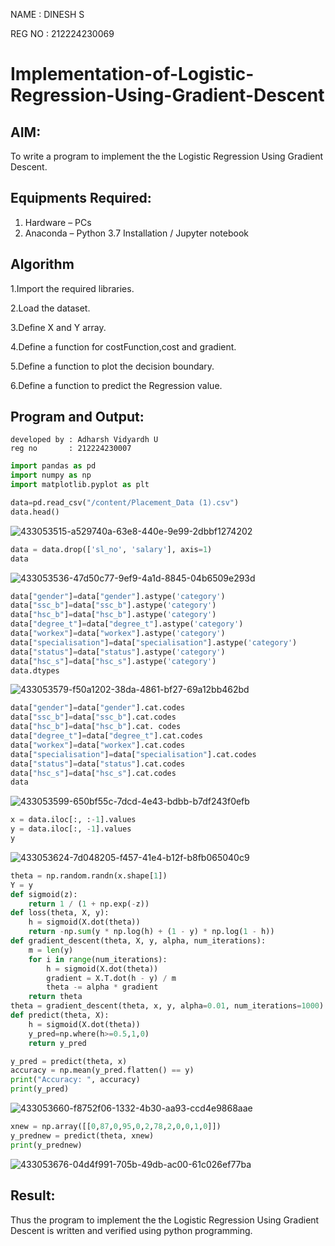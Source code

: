 NAME : DINESH S

REG NO : 212224230069

# Implementation-of-Logistic-Regression-Using-Gradient-Descent

## AIM:
To write a program to implement the the Logistic Regression Using Gradient Descent.

## Equipments Required:
1. Hardware – PCs
2. Anaconda – Python 3.7 Installation / Jupyter notebook

## Algorithm
1.Import the required libraries.

2.Load the dataset.

3.Define X and Y array.

4.Define a function for costFunction,cost and gradient.

5.Define a function to plot the decision boundary.

6.Define a function to predict the Regression value.

## Program and Output:
```
developed by : Adharsh Vidyardh U
reg no       : 212224230007
```
```python
import pandas as pd 
import numpy as np 
import matplotlib.pyplot as plt

data=pd.read_csv("/content/Placement_Data (1).csv")
data.head()
```
![433053515-a529740a-63e8-440e-9e99-2dbbf1274202](https://github.com/user-attachments/assets/2a70578e-a2bb-41b7-987e-d934c0c823e8)
```python
data = data.drop(['sl_no', 'salary'], axis=1)
data
```
![433053536-47d50c77-9ef9-4a1d-8845-04b6509e293d](https://github.com/user-attachments/assets/af347f31-6e2b-4edf-a60f-357a39b858fc)

```python
data["gender"]=data["gender"].astype('category') 
data["ssc_b"]=data["ssc_b"].astype('category') 
data["hsc_b"]=data["hsc_b"].astype('category') 
data["degree_t"]=data["degree_t"].astype('category') 
data["workex"]=data["workex"].astype('category') 
data["specialisation"]=data["specialisation"].astype('category') 
data["status"]=data["status"].astype('category') 
data["hsc_s"]=data["hsc_s"].astype('category') 
data.dtypes
```
![433053579-f50a1202-38da-4861-bf27-69a12bb462bd](https://github.com/user-attachments/assets/7ce2a409-8b62-4c72-b9d0-2b1b62fd80d1)
```python
data["gender"]=data["gender"].cat.codes 
data["ssc_b"]=data["ssc_b"].cat.codes 
data["hsc_b"]=data["hsc_b"].cat. codes
data["degree_t"]=data["degree_t"].cat.codes 
data["workex"]=data["workex"].cat.codes 
data["specialisation"]=data["specialisation"].cat.codes 
data["status"]=data["status"].cat.codes 
data["hsc_s"]=data["hsc_s"].cat.codes 
data
```
![433053599-650bf55c-7dcd-4e43-bdbb-b7df243f0efb](https://github.com/user-attachments/assets/7cb25b08-041e-4917-bd60-212610c97e4e)
```python
x = data.iloc[:, :-1].values 
y = data.iloc[:, -1].values 
y
```
![433053624-7d048205-f457-41e4-b12f-b8fb065040c9](https://github.com/user-attachments/assets/0e3fb59c-bab4-4ef2-9f31-37f50805dee7)
```python
theta = np.random.randn(x.shape[1]) 
Y = y
def sigmoid(z): 
    return 1 / (1 + np.exp(-z))
def loss(theta, X, y): 
    h = sigmoid(X.dot(theta))
    return -np.sum(y * np.log(h) + (1 - y) * np.log(1 - h))
def gradient_descent(theta, X, y, alpha, num_iterations): 
    m = len(y)
    for i in range(num_iterations): 
        h = sigmoid(X.dot(theta)) 
        gradient = X.T.dot(h - y) / m 
        theta -= alpha * gradient 
    return theta
theta = gradient_descent(theta, x, y, alpha=0.01, num_iterations=1000)
def predict(theta, X): 
    h = sigmoid(X.dot(theta)) 
    y_pred=np.where(h>=0.5,1,0) 
    return y_pred

y_pred = predict(theta, x) 
accuracy = np.mean(y_pred.flatten() == y)
print("Accuracy: ", accuracy) 
print(y_pred)
```
![433053660-f8752f06-1332-4b30-aa93-ccd4e9868aae](https://github.com/user-attachments/assets/bf4560eb-fba5-4cad-ab24-203156005520)
```python
xnew = np.array([[0,87,0,95,0,2,78,2,0,0,1,0]]) 
y_prednew = predict(theta, xnew) 
print(y_prednew)
```
![433053676-04d4f991-705b-49db-ac00-61c026ef77ba](https://github.com/user-attachments/assets/dd89e227-3983-4599-bbe0-4d565e7d0c21)


## Result:
Thus the program to implement the the Logistic Regression Using Gradient Descent is written and verified using python programming.
